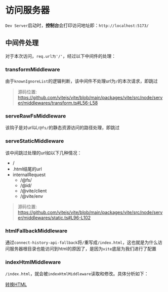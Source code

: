 # 访问服务器

`Dev Server`启动时，**控制台**会打印访问地址即：`http://localhost:5173/`

## 中间件处理

对于本次访问，`req.url为'/'`，经过以下中间件的处理：

### transformMiddleware

由于`knownIgnoreList`的逻辑判断，该中间件不处理url为`/`的本次请求，即跳过

> 源码位置: <https://github.com/vitejs/vite/blob/main/packages/vite/src/node/server/middlewares/transform.ts#L56-L58>

### serveRawFsMiddleware

该钩子是对url以`/@fs/`的静态资源访问的路径处理，即跳过

### serveStaticMiddleware

该中间跳过处理的url如以下几种情况：

- /
- .html结尾的url
- internalRequest
  - /@fs/
  - /@id/
  - /@vite/client
  - /@vite/env

> 源码位置: <https://github.com/vitejs/vite/blob/main/packages/vite/src/node/server/middlewares/static.ts#L96-L102>

### htmlFallbackMiddleware

通过`connect-history-api-fallback`将`/`重写成`/index.html`，这也就是为什么访问服务器根目录也能访问到html的原因了，是因为`vite`底层为我们进行了配置

### indexHtmlMiddleware

`/index.html`，就会被`indexHtmlMiddleware`读取和修改。具体分析如下：

[转换HTML](./transform-html.md)
